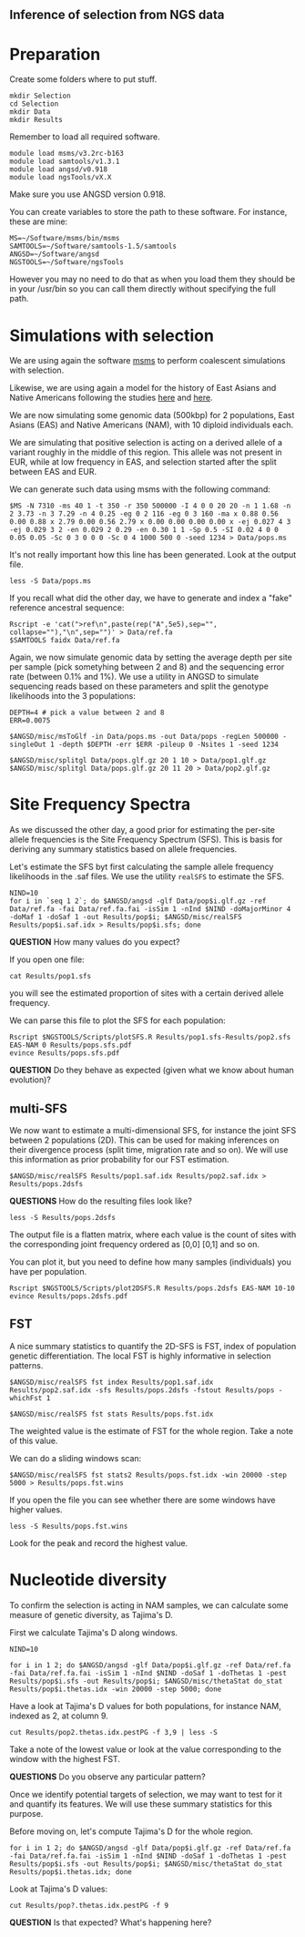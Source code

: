 
## Inference of selection from NGS data

# Preparation

Create some folders where to put stuff.
```
mkdir Selection
cd Selection
mkdir Data
mkdir Results
```

Remember to load all required software.
```
module load msms/v3.2rc-b163
module load samtools/v1.3.1
module load angsd/v0.918
module load ngsTools/vX.X
```
Make sure you use ANGSD version 0.918.

You can create variables to store the path to these software.
For instance, these are mine:
```
MS=~/Software/msms/bin/msms
SAMTOOLS=~/Software/samtools-1.5/samtools
ANGSD=~/Software/angsd
NGSTOOLS=~/Software/ngsTools
```
However you may no need to do that as when you load them they should be in your /usr/bin so you can call them directly without specifying the full path.

# Simulations with selection

We are using again the software [msms](http://www.mabs.at/ewing/msms/download.shtml) to perform coalescent simulations with selection.

Likewise, we are using again a model for the history of East Asians and Native Americans following the studies [here](http://journals.plos.org/plosgenetics/article?id=10.1371/journal.pgen.1000695) and [here](http://www.ncbi.nlm.nih.gov/pubmed/26198033).

We are now simulating some genomic data (500kbp) for 2 populations, East Asians (EAS) and Native Americans (NAM), with 10 diploid individuals each.

We are simulating that positive selection is acting on a derived allele of a variant roughly in the middle of this region.
This allele was not present in EUR, while at low frequency in EAS, and selection started after the split between EAS and EUR.

We can generate such data using msms with the following command:
```
$MS -N 7310 -ms 40 1 -t 350 -r 350 500000 -I 4 0 0 20 20 -n 1 1.68 -n 2 3.73 -n 3 7.29 -n 4 0.25 -eg 0 2 116 -eg 0 3 160 -ma x 0.88 0.56 0.00 0.88 x 2.79 0.00 0.56 2.79 x 0.00 0.00 0.00 0.00 x -ej 0.027 4 3 -ej 0.029 3 2 -en 0.029 2 0.29 -en 0.30 1 1 -Sp 0.5 -SI 0.02 4 0 0 0.05 0.05 -Sc 0 3 0 0 0 -Sc 0 4 1000 500 0 -seed 1234 > Data/pops.ms
```
It's not really important how this line has been generated.
Look at the output file.
```
less -S Data/pops.ms
```

If you recall what did the other day, we have to generate and index a "fake" reference ancestral sequence:
```
Rscript -e 'cat(">ref\n",paste(rep("A",5e5),sep="", collapse=""),"\n",sep="")' > Data/ref.fa 
$SAMTOOLS faidx Data/ref.fa
```

Again, we now  simulate genomic data by setting the average depth per site per sample (pick sometyhing between 2 and 8) and the sequencing error rate (between 0.1% and 1%).
We use a utility in ANGSD to simulate sequencing reads based on these parameters and split the genotype likelihoods into the 3 populations:
```
DEPTH=4 # pick a value between 2 and 8
ERR=0.0075

$ANGSD/misc/msToGlf -in Data/pops.ms -out Data/pops -regLen 500000 -singleOut 1 -depth $DEPTH -err $ERR -pileup 0 -Nsites 1 -seed 1234

$ANGSD/misc/splitgl Data/pops.glf.gz 20 1 10 > Data/pop1.glf.gz 
$ANGSD/misc/splitgl Data/pops.glf.gz 20 11 20 > Data/pop2.glf.gz 

```

# Site Frequency Spectra

As we discussed the other day, a good prior for estimating the per-site allele frequencies is the Site Frequency Spectrum (SFS).
This is basis for deriving any summary statistics based on allele frequencies.

Let's estimate the SFS byt first calculating the sample allele frequency likelihoods in the .saf files.
We use the utility `realSFS` to estimate the SFS.
```
NIND=10
for i in `seq 1 2`; do $ANGSD/angsd -glf Data/pop$i.glf.gz -ref Data/ref.fa -fai Data/ref.fa.fai -isSim 1 -nInd $NIND -doMajorMinor 4 -doMaf 1 -doSaf 1 -out Results/pop$i; $ANGSD/misc/realSFS Results/pop$i.saf.idx > Results/pop$i.sfs; done
```

**QUESTION**
How many values do you expect?

If you open one file:
```
cat Results/pop1.sfs
```
you will see the estimated proportion of sites with a certain derived allele frequency.

We can parse this file to plot the SFS for each population:
```
Rscript $NGSTOOLS/Scripts/plotSFS.R Results/pop1.sfs-Results/pop2.sfs EAS-NAM 0 Results/pops.sfs.pdf
evince Results/pops.sfs.pdf
```

**QUESTION** Do they behave as expected (given what we know about human evolution)?

## multi-SFS

We now want to estimate a multi-dimensional SFS, for instance the joint SFS between 2 populations (2D). 
This can be used for making inferences on their divergence process (split time, migration rate and so on). 
We will use this information as prior probability for our FST estimation.

```
$ANGSD/misc/realSFS Results/pop1.saf.idx Results/pop2.saf.idx > Results/pops.2dsfs
```

**QUESTIONS**
How do the resulting files look like?
```
less -S Results/pops.2dsfs
```
The output file is a flatten matrix, where each value is the count of sites with the corresponding joint frequency ordered as [0,0] [0,1] and so on.

You can plot it, but you need to define how many samples (individuals) you have per population.
```
Rscript $NGSTOOLS/Scripts/plot2DSFS.R Results/pops.2dsfs EAS-NAM 10-10
evince Results/pops.2dsfs.pdf
```

## FST

A nice summary statistics to quantify the 2D-SFS is FST, index of population genetic differentiation.
The local FST is highly informative in selection patterns.
```
$ANGSD/misc/realSFS fst index Results/pop1.saf.idx Results/pop2.saf.idx -sfs Results/pops.2dsfs -fstout Results/pops -whichFst 1

$ANGSD/misc/realSFS fst stats Results/pops.fst.idx
```
The weighted value is the estimate of FST for the whole region.
Take a note of this value.

We can do a sliding windows scan:
```
$ANGSD/misc/realSFS fst stats2 Results/pops.fst.idx -win 20000 -step 5000 > Results/pops.fst.wins
```
If you open the file you can see whether there are some windows have higher values.
```
less -S Results/pops.fst.wins
```
Look for the peak and record the highest value.

# Nucleotide diversity

To confirm the selection is acting in NAM samples, we can calculate some measure of genetic diversity, as Tajima's D.

First we calculate Tajima's D along windows.
```
NIND=10

for i in 1 2; do $ANGSD/angsd -glf Data/pop$i.glf.gz -ref Data/ref.fa -fai Data/ref.fa.fai -isSim 1 -nInd $NIND -doSaf 1 -doThetas 1 -pest Results/pop$i.sfs -out Results/pop$i; $ANGSD/misc/thetaStat do_stat Results/pop$i.thetas.idx -win 20000 -step 5000; done
```

Have a look at Tajima's D values for both populations, for instance NAM, indexed as 2, at column 9.
```
cut Results/pop2.thetas.idx.pestPG -f 3,9 | less -S
```
Take a note of the lowest value or look at the value corresponding to the window with the highest FST.

**QUESTIONS** Do you observe any particular pattern?

Once we identify potential targets of selection, we may want to test for it and quantify its features.
We will use these summary statistics for this purpose.

Before moving on, let's compute Tajima's D for the whole region.
```
for i in 1 2; do $ANGSD/angsd -glf Data/pop$i.glf.gz -ref Data/ref.fa -fai Data/ref.fa.fai -isSim 1 -nInd $NIND -doSaf 1 -doThetas 1 -pest Results/pop$i.sfs -out Results/pop$i; $ANGSD/misc/thetaStat do_stat Results/pop$i.thetas.idx; done
```
Look at Tajima's D values:
```
cut Results/pop?.thetas.idx.pestPG -f 9
```

**QUESTION** Is that expected? What's happening here?

